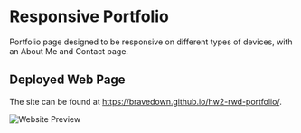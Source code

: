 # Responsive Portfolio
Portfolio page designed to be responsive on different types of devices, with an About Me and Contact page.

## Deployed Web Page
The site can be found at https://bravedown.github.io/hw2-rwd-portfolio/.

![Website Preview](https://i.imgur.com/cegRIZX.png)